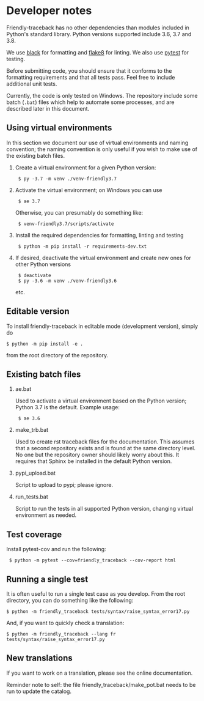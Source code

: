 # Developer notes

Friendly-traceback has no other dependencies than modules included in
Python's standard library. Python versions supported include 3.6, 3.7 and 3.8.

We use [black](https://github.com/python/black) for formatting and
[flake8](http://flake8.pycqa.org/en/latest/) for linting.
We also use [pytest](https://docs.pytest.org/en/latest/) for testing.

Before submitting code, you should ensure that it conforms to the
formatting requirements and that all tests pass. Feel free to include
additional unit tests.

Currently, the code is only tested on Windows. The repository include
some batch (`.bat`) files which help to automate some processes, and are described
later in this document.


## Using virtual environments

In this section we document our use of virtual environments and naming
convention; the naming convention is only useful if you wish to make use
of the existing batch files.

1. Create a virtual environment for a given Python version:

        $ py -3.7 -m venv ./venv-friendly3.7

2. Activate the virtual environment; on Windows you can use

        $ ae 3.7

    Otherwise, you can presumably do something like:

        $ venv-friendly3.7/scripts/activate

3. Install the required dependencies for formatting, linting and testing

        $ python -m pip install -r requirements-dev.txt


4. If desired, deactivate the virtual environment and create new ones for
   other Python versions

        $ deactivate
        $ py -3.6 -m venv ./venv-friendly3.6

   etc.

## Editable version

To install friendly-traceback in editable mode (development version),
simply do

    $ python -m pip install -e .

from the root directory of the repository.

## Existing batch files

1. ae.bat

   Used to activate a virtual environment based on the Python version;
   Python 3.7 is the default.  Example usage:

        $ ae 3.6

2. make_trb.bat

   Used to create rst traceback files for the documentation. This assumes
   that a second repository exists and is found at the same directory level.
   No one but the repository owner should likely worry about this.
   It requires that Sphinx be installed in the default Python version.

3. pypi_upload.bat

   Script to upload to pypi; please ignore.

4. run_tests.bat

   Script to run the tests in all supported Python version, changing
   virtual environment as needed.


## Test coverage

Install pytest-cov and run the following:

     $ python -m pytest --cov=friendly_traceback --cov-report html

## Running a single test

It is often useful to run a single test case as you develop.
From the root directory, you can do something like the following:

    $ python -m friendly_traceback tests/syntax/raise_syntax_error17.py

And, if you want to quickly check a translation:

    $ python -m friendly_traceback --lang fr tests/syntax/raise_syntax_error17.py


## New translations

If you want to work on a translation, please see the online documentation.

Reminder note to self: the file friendly_traceback/make_pot.bat needs
to be run to update the catalog.

